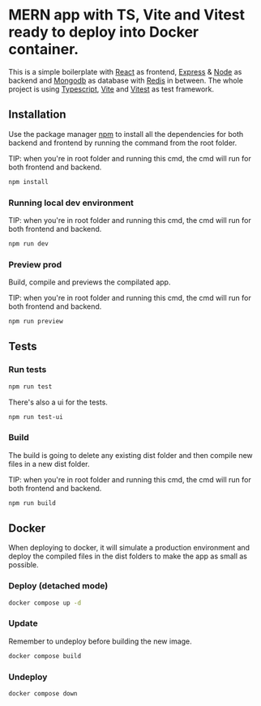 # MERN app with TS, Vite and Vitest ready to deploy into Docker container.

This is a simple boilerplate with [React](https://reactjs.org/) as frontend, [Express](https://expressjs.com/) & [Node](https://nodejs.org/en/) as backend and [Mongodb](https://www.mongodb.com/) as database with [Redis](https://redis.io/) in between. The whole project is using [Typescript](https://www.typescriptlang.org/), [Vite](https://vitejs.dev/) and [Vitest](https://vitest.dev/) as test framework.

## Installation

Use the package manager [npm](https://www.npmjs.com/) to install all the dependencies for both backend and frontend by running the command from the root folder.

TIP: when you're in root folder and running this cmd, the cmd will run for both frontend and backend.

```bash
npm install
```

### Running local dev environment

TIP: when you're in root folder and running this cmd, the cmd will run for both frontend and backend.

```bash
npm run dev
```

### Preview prod

Build, compile and previews the compilated app.

TIP: when you're in root folder and running this cmd, the cmd will run for both frontend and backend.

```bash
npm run preview
```

## Tests

### Run tests

```bash
npm run test
```

There's also a ui for the tests.

```bash
npm run test-ui
```

### Build

The build is going to delete any existing dist folder and then compile new files in a new dist folder.

TIP: when you're in root folder and running this cmd, the cmd will run for both frontend and backend.

```bash
npm run build
```

## Docker

When deploying to docker, it will simulate a production environment and deploy the compiled files in the dist folders to make the app as small as possible.

### Deploy (detached mode)

```bash
docker compose up -d
```

### Update

Remember to undeploy before building the new image.

```bash
docker compose build
```

### Undeploy

```bash
docker compose down
```
